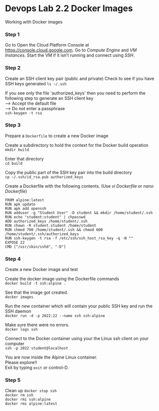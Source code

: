 # Devops Lab 2.2 Docker Images

Working with Docker images

### Step 1

Go to Open the Cloud Platform Console at https://console.cloud.google.com.
Go to _Compute Engine_ and _VM Instances_. Start the VM if it isn’t running and connect using _SSH_.

### Step 2

Create an SSH client key pair (public and private)
Check to see if you have SSH keys generated
`ls ~/.ssh`

If you see only the file 'authorized_keys' then you need to perform the
following step to generate an SSH client key  
--> Accept the default file  
--> Do not enter a passphrase  
`ssh-keygen -t rsa`

### Step 3

Prepare a `Dockerfile` to create a new Docker image

Create a subdirectory to hold the context for the Docker build operation  
`mkdir build`

Enter that directory  
`cd build`

Copy the public part of the SSH key pair into the build directory  
`cp ~/.ssh/id_rsa.pub authorized_keys`  


Create a Dockerfile with the following contents. (Use _vi Dockerfile_ or _nano Dockerfile_)

`FROM alpine:latest`   
`RUN apk update`  
`RUN apk add openssh`  
`RUN adduser -g "Student User" -D student && mkdir /home/student/.ssh`  
`RUN echo "student:student" | chpasswd`  
`ADD authorized_keys /home/student/.ssh`  
`RUN chown -R student.student /home/student`  
`RUN chmod 700 /home/student/.ssh && chmod 600 /home/student/.ssh/authorized_keys`  
`RUN ssh-keygen -t rsa -f /etc/ssh/ssh_host_rsa_key -q -N ""`    
`EXPOSE 22`  
`CMD ["/usr/sbin/sshd", "-D"]`

### Step 4

Create a new Docker image and test

Create the docker image using the Dockerfile commands   
`docker build -t ssh:alpine .`

See that the image got created.  
`docker images`

Run the new container which will contain your public SSH key and run the SSH daemon  
`docker run -d -p 2022:22 --name ssh ssh:alpine`

Make sure there were no errors.  
`docker logs ssh`

Connect to the Docker container using your the Linux ssh client on your computer  
`ssh -p 2022 student@localhost`

You are now inside the Alpine Linux container.  
Please explore!!  
Exit by typing `exit` or control-D.

### Step 5

Clean up
`docker stop ssh`  
`docker rm ssh`  
`docker rmi ssh:alpine`   
`docker rmi alpine:latest`
